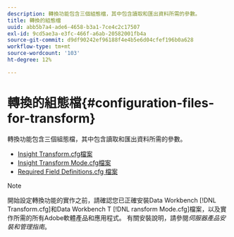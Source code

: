 ```yaml
---
description: 轉換功能包含三個組態檔，其中包含讀取和匯出資料所需的參數。
title: 轉換的組態檔
uuid: abb5b7a4-ade6-4658-b3a1-7ce4c2c17507
exl-id: 9cd5ae3a-e3fc-466f-a6ab-20582001fb4a
source-git-commit: d9df90242ef96188f4e4b5e6d04cfef196b0a628
workflow-type: tm+mt
source-wordcount: '103'
ht-degree: 12%

---
```


# 轉換的組態檔{#configuration-files-for-transform}

轉換功能包含三個組態檔，其中包含讀取和匯出資料所需的參數。

* [Insight Transform.cfg檔案](../../../../home/c-dataset-const-proc/c-transf-func/c-config-files-transf/t-ins-transf-file/t-ins-transf-file.md#task-857fc535ccdb4c39b763179efa4b0f13)
* [Insight Transform Mode.cfg檔案](../../../../home/c-dataset-const-proc/c-transf-func/c-config-files-transf/t-transf-mode-file.md#task-816c4723c08541898cd3449474dee3df)
* [Required Field Definitions.cfg 檔案](../../../../home/c-dataset-const-proc/c-transf-func/c-config-files-transf/c-req-field-def-file.md#concept-3697c777c09049ccac0354962e7bb64c)

>[!NOTE]
>
>開始設定轉換功能的實作之前，請確認您已正確安裝Data Workbench [!DNL Transform.cfg]和Data Workbench T [!DNL ransform Mode.cfg]檔案，以及實作所需的所有Adobe軟體產品和應用程式。 有關安裝說明，請參閱&#x200B;*伺服器產品安裝和管理指南*。

